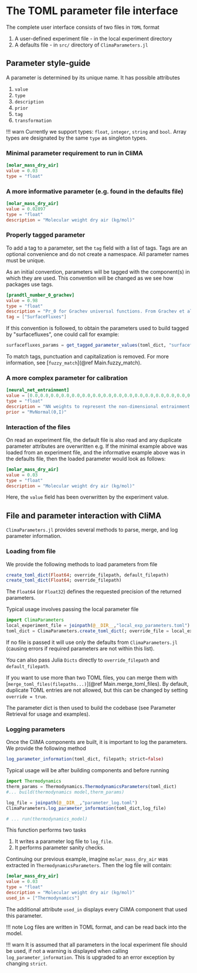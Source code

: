 # The TOML parameter file interface

The complete user interface consists of two files in `TOML` format
1. A user-defined experiment file - in the local experiment directory
2. A defaults file - in `src/` directory of `ClimaParameters.jl`

## Parameter style-guide

A parameter is determined by its unique name. It has possible attributes
1. `value`
2. `type`
3. `description`
4. `prior`
5. `tag`
6. `transformation`

!!! warn
    Currently we support types: `float`, `integer`, `string` and `bool`.
    Array types are designated by the same `type` as singleton types.

### Minimal parameter requirement to run in CliMA

```TOML
[molar_mass_dry_air]
value = 0.03
type = "float"
```

### A more informative parameter (e.g. found in the defaults file)

```TOML
[molar_mass_dry_air]
value = 0.02897
type = "float"
description = "Molecular weight dry air (kg/mol)"
```

### Properly tagged parameter
To add a tag to a parameter, set the `tag` field with a list of tags.
Tags are an optional convenience and do not create a namespace. All parameter names must be unique.

As an initial convention, parameters will be tagged with the component(s) in which they are used.
This convention will be changed as we see how packages use tags.

```TOML
[prandtl_number_0_grachev]
value = 0.98
type = "float"
description = "Pr_0 for Grachev universal functions. From Grachev et al, 2007. DOI: 10.1007/s10546-007-9177-6"
tag = ["SurfaceFluxes"]
```
If this convention is followed, to obtain the parameters used to build tagged by "surfacefluxes", one could call for example:
```julia
surfacefluxes_params = get_tagged_parameter_values(toml_dict, "surfacefluxes")
```

To match tags, punctuation and capitalization is removed. For more information, see [`fuzzy_match`](@ref Main.fuzzy_match).

### A more complex parameter for calibration

```TOML
[neural_net_entrainment]
value = [0.0,0.0,0.0,0.0,0.0,0.0,0.0,0.0,0.0,0.0,0.0,0.0,0.0,0.0,0.0,0.0]
type = "float"
description = "NN weights to represent the non-dimensional entrainment function"
prior = "MvNormal(0,I)"
```

### Interaction of the files

On read an experiment file, the default file is also read and any duplicate parameter attributes are overwritten
e.g. If the minimal example above was loaded from an experiment file, and the informative example above was in the defaults file, then the loaded parameter would look as follows:
``` TOML
[molar_mass_dry_air]
value = 0.03
type = "float"
description = "Molecular weight dry air (kg/mol)"
```
Here, the `value` field has been overwritten by the experiment value.

## File and parameter interaction with CliMA

`ClimaParameters.jl` provides several methods to parse, merge, and log parameter information.

### Loading from file
We provide the following methods to load parameters from file
```julia
create_toml_dict(Float64; override_filepath, default_filepath)
create_toml_dict(Float64; override_filepath)
```
The `Float64` (or `Float32`) defines the requested precision of the returned parameters.

Typical usage involves passing the local parameter file
```julia
import ClimaParameters
local_experiment_file = joinpath(@__DIR__,"local_exp_parameters.toml")
toml_dict = ClimaParameters.create_toml_dict(; override_file = local_experiment_file)
```
If no file is passed it will use only the defaults from `ClimaParameters.jl` (causing errors if required parameters are not within this list).

You can also pass Julia `Dicts` directly to `override_filepath` and `default_filepath`.

If you want to use more than two TOML files, you can merge them with [`merge_toml_files(filepaths...)`](@ref Main.merge_toml_files). By default, duplicate TOML entries are not allowed, but this can be changed by setting `override = true`.

The parameter dict is then used to build the codebase (see Parameter Retrieval for usage and examples).

### Logging parameters

Once the CliMA components are built, it is important to log the parameters. We provide the following method
```julia
log_parameter_information(toml_dict, filepath; strict=false)
```

Typical usage will be after building components and before running
```julia
import Thermodynamics
therm_params = Thermodynamics.ThermodynamicsParameters(toml_dict)
#... build(thermodynamics model,therm_params)

log_file = joinpath(@__DIR__,"parameter_log.toml")
ClimaParameters.log_parameter_information(toml_dict,log_file)

# ... run(thermodynamics_model)
```

This function performs two tasks
1. It writes a parameter log file to `log_file`.
2. It performs parameter sanity checks.

Continuing our previous example, imagine `molar_mass_dry_air` was extracted in `ThermodynamicsParameters`. Then the log file will contain:
``` TOML
[molar_mass_dry_air]
value = 0.03
type = "float"
description = "Molecular weight dry air (kg/mol)"
used_in = ["Thermodynamics"]
```
The additional attribute `used_in` displays every CliMA component that used this parameter.

!!! note
    Log files are written in TOML format, and can be read back into the model.

!!! warn
    It is assumed that all parameters in the local experiment file should be used, if not a warning is displayed when calling `log_parameter_information`. This is upgraded to an error exception by changing `strict`.
